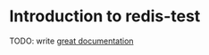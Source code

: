 # Introduction to redis-test

TODO: write [great documentation](http://jacobian.org/writing/great-documentation/what-to-write/)

